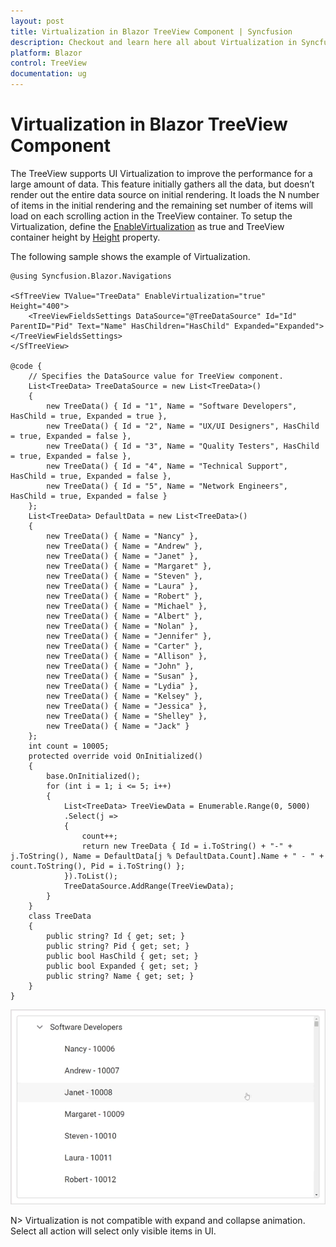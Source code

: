 ```yaml
---
layout: post
title: Virtualization in Blazor TreeView Component | Syncfusion
description: Checkout and learn here all about Virtualization in Syncfusion Blazor TreeView component and much more details.
platform: Blazor
control: TreeView
documentation: ug
---
```


# Virtualization in Blazor TreeView Component

The TreeView supports UI Virtualization to improve the performance for a large amount of data. This feature initially gathers all the data, but doesn’t render out the entire data source on initial rendering. It loads the N number of items in the initial rendering and the remaining set number of items will load on each scrolling action in the TreeView container. To setup the Virtualization, define the [EnableVirtualization](https://help.syncfusion.com/cr/blazor/Syncfusion.Blazor.Navigations.SfTreeView-1.html#Syncfusion_Blazor_Navigations_SfTreeView_1_EnableVirtualization) as true and TreeView container height by [Height](https://help.syncfusion.com/cr/blazor/Syncfusion.Blazor.Navigations.SfTreeView-1.html#Syncfusion_Blazor_Navigations_SfTreeView_1_Height) property.

The following sample shows the example of Virtualization.

```cshtml
@using Syncfusion.Blazor.Navigations

<SfTreeView TValue="TreeData" EnableVirtualization="true" Height="400">
    <TreeViewFieldsSettings DataSource="@TreeDataSource" Id="Id" ParentID="Pid" Text="Name" HasChildren="HasChild" Expanded="Expanded"></TreeViewFieldsSettings>
</SfTreeView>

@code {
    // Specifies the DataSource value for TreeView component.
    List<TreeData> TreeDataSource = new List<TreeData>()
    {
        new TreeData() { Id = "1", Name = "Software Developers", HasChild = true, Expanded = true },
        new TreeData() { Id = "2", Name = "UX/UI Designers", HasChild = true, Expanded = false },
        new TreeData() { Id = "3", Name = "Quality Testers", HasChild = true, Expanded = false },
        new TreeData() { Id = "4", Name = "Technical Support", HasChild = true, Expanded = false },
        new TreeData() { Id = "5", Name = "Network Engineers", HasChild = true, Expanded = false }
    };
    List<TreeData> DefaultData = new List<TreeData>()
    {
        new TreeData() { Name = "Nancy" },
        new TreeData() { Name = "Andrew" },
        new TreeData() { Name = "Janet" },
        new TreeData() { Name = "Margaret" },
        new TreeData() { Name = "Steven" },
        new TreeData() { Name = "Laura" },
        new TreeData() { Name = "Robert" },
        new TreeData() { Name = "Michael" },
        new TreeData() { Name = "Albert" },
        new TreeData() { Name = "Nolan" },
        new TreeData() { Name = "Jennifer" },
        new TreeData() { Name = "Carter" },
        new TreeData() { Name = "Allison" },
        new TreeData() { Name = "John" },
        new TreeData() { Name = "Susan" },
        new TreeData() { Name = "Lydia" },
        new TreeData() { Name = "Kelsey" },
        new TreeData() { Name = "Jessica" },
        new TreeData() { Name = "Shelley" },
        new TreeData() { Name = "Jack" }
    };
    int count = 10005;
    protected override void OnInitialized()
    {
        base.OnInitialized();
        for (int i = 1; i <= 5; i++)
        {
            List<TreeData> TreeViewData = Enumerable.Range(0, 5000)
            .Select(j =>
            {
                count++;
                return new TreeData { Id = i.ToString() + "-" + j.ToString(), Name = DefaultData[j % DefaultData.Count].Name + " - " + count.ToString(), Pid = i.ToString() };
            }).ToList();
            TreeDataSource.AddRange(TreeViewData);
        }
    }
    class TreeData
    {
        public string? Id { get; set; }
        public string? Pid { get; set; }
        public bool HasChild { get; set; }
        public bool Expanded { get; set; }
        public string? Name { get; set; }
    }
}
```

![Blazor TreeView with Virtualization](./images/virtualization.gif)

N> Virtualization is not compatible with expand and collapse animation. Select all action will select only visible items in UI.